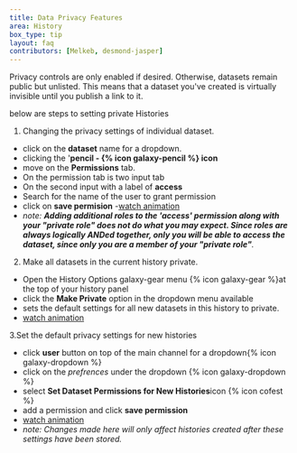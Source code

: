 ```yaml
---
title: Data Privacy Features 
area: History
box_type: tip
layout: faq
contributors: [Melkeb, desmond-jasper]
---
```


Privacy controls are only enabled if desired. Otherwise, datasets remain public but unlisted. 
This means that a dataset you've created is virtually invisible until you publish a link to it. 

below are steps to setting private Histories

1. Changing the privacy settings of individual dataset.
-  click on the **dataset** name for a dropdown.
-  clicking the '**pencil - {% icon galaxy-pencil %} icon**
- move on the **Permissions** tab.
- On the permission tab is two input tab
- On the second input with a label of **access** 
-  Search for the name of the user to grant permission
-  click on **save permision** 
-[watch animation](https://galaxyproject.org/learn/privacy-features/set-perm.gif)
- *note: **Adding additional roles to the 'access' permission along with your "private role" does not do what you may expect. 
Since roles are always logically ANDed together, only you will be able to access the dataset, since only you are a member of your "private role"**.*

2. Make all datasets in the current history private.
- Open the History Options galaxy-gear menu {% icon galaxy-gear %}at the top of your history panel
- click the **Make Private** option in the dropdown menu available 
- sets the default settings for all new datasets in this history to private.
- [watch animation](https://galaxyproject.org/learn/privacy-features/this-hist-priv-perm.gif)

3.Set the default privacy settings for new histories
-  click **user** button on top of the main channel for a dropdown{% icon galaxy-dropdown %} 
-  click on the *prefrences* under the dropdown {% icon galaxy-dropdown %}
-  select **Set Dataset Permissions for New Histories**icon {% icon cofest %}
- add a permission and click **save permission** 
- [watch animation](https://galaxyproject.org/learn/privacy-features/new-hist-perm.gif)
- *note: Changes made here will only affect histories created after these settings have been stored.*
